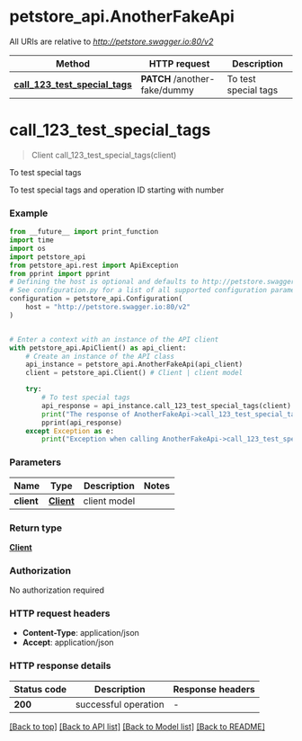 # petstore_api.AnotherFakeApi

All URIs are relative to *http://petstore.swagger.io:80/v2*

Method | HTTP request | Description
------------- | ------------- | -------------
[**call_123_test_special_tags**](AnotherFakeApi.md#call_123_test_special_tags) | **PATCH** /another-fake/dummy | To test special tags


# **call_123_test_special_tags**
> Client call_123_test_special_tags(client)

To test special tags

To test special tags and operation ID starting with number

### Example

```python
from __future__ import print_function
import time
import os
import petstore_api
from petstore_api.rest import ApiException
from pprint import pprint
# Defining the host is optional and defaults to http://petstore.swagger.io:80/v2
# See configuration.py for a list of all supported configuration parameters.
configuration = petstore_api.Configuration(
    host = "http://petstore.swagger.io:80/v2"
)


# Enter a context with an instance of the API client
with petstore_api.ApiClient() as api_client:
    # Create an instance of the API class
    api_instance = petstore_api.AnotherFakeApi(api_client)
    client = petstore_api.Client() # Client | client model

    try:
        # To test special tags
        api_response = api_instance.call_123_test_special_tags(client)
        print("The response of AnotherFakeApi->call_123_test_special_tags:\n")
        pprint(api_response)
    except Exception as e:
        print("Exception when calling AnotherFakeApi->call_123_test_special_tags: %s\n" % e)
```

### Parameters

Name | Type | Description  | Notes
------------- | ------------- | ------------- | -------------
 **client** | [**Client**](Client.md)| client model | 

### Return type

[**Client**](Client.md)

### Authorization

No authorization required

### HTTP request headers

 - **Content-Type**: application/json
 - **Accept**: application/json

### HTTP response details
| Status code | Description | Response headers |
|-------------|-------------|------------------|
**200** | successful operation |  -  |

[[Back to top]](#) [[Back to API list]](../README.md#documentation-for-api-endpoints) [[Back to Model list]](../README.md#documentation-for-models) [[Back to README]](../README.md)

